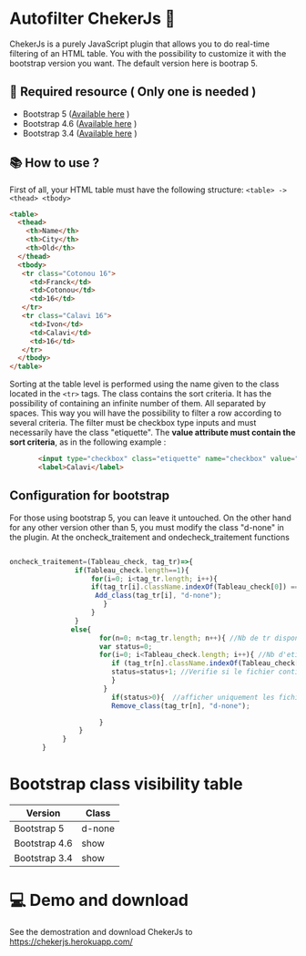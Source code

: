 # Autofilter ChekerJs :abacus: 
ChekerJs is a purely JavaScript plugin that allows you to do real-time filtering of an HTML table. You with the possibility to customize it with the bootstrap version you want. The default version here is bootrap 5.
## :pushpin: Required resource ( Only one is needed )
 * Bootstrap 5 ([Available here](https://getbootstrap.com/docs/5.0/getting-started/download/) )
 * Bootstrap 4.6 ([Available here](https://getbootstrap.com/docs/4.6/getting-started/introduction/) )
 * Bootstrap 3.4 ([Available here](https://getbootstrap.com/docs/3.4/getting-started/) )
 ## :books: How to use ?
 
 First of all, your HTML table must have the following structure: ``` <table> -> <thead> <tbody> ```
```html 
<table>
  <thead>
    <th>Name</th>
    <th>City</th> 
    <th>Old</th> 
  </thead>
  <tbody>
   <tr class="Cotonou 16">
     <td>Franck</td>
     <td>Cotonou</td>
     <td>16</td>
   </tr>
   <tr class="Calavi 16">
     <td>Ivon</td>
     <td>Calavi</td>
     <td>16</td>
   </tr>
  </tbody>
</table>

```
Sorting at the table level is performed using the name given to the class located in the ``` <tr> ``` tags. The class contains the sort criteria. It has the possibility of containing an infinite number of them. All separated by spaces. This way you will have the possibility to filter a row according to several criteria. The filter must be checkbox type inputs and must necessarily have the class "etiquette". The **value attribute must contain the sort criteria**, as in the following example :

```html 
       <input type="checkbox" class="etiquette" name="checkbox" value="Calavi" onchange="filtrage(this)">
       <label>Calavi</label> 

```
## Configuration for bootstrap
For those using bootstrap 5, you can leave it untouched. On the other hand for any other version other than 5, you must modify the class "d-none" in the plugin. At the oncheck_traitement and ondecheck_traitement functions
```javascript

oncheck_traitement=(Tableau_check, tag_tr)=>{
                if(Tableau_check.length==1){
                    for(i=0; i<tag_tr.length; i++){
                    if(tag_tr[i].className.indexOf(Tableau_check[0]) == -1) {
                     Add_class(tag_tr[i], "d-none");
                       }
                    }
                }
               else{ 
                      for(n=0; n<tag_tr.length; n++){ //Nb de tr disponible 
                      var status=0;
                      for(i=0; i<Tableau_check.length; i++){ //Nb d'etiquette checker
                         if (tag_tr[n].className.indexOf(Tableau_check[i]) > -1) {
                         status=status+1; //Verifie si le fichier contient une des étiquettes
                         }        
                       }
                         if(status>0){  //afficher uniquement les fichiers qui contiennent une des étiquettes.
                         Remove_class(tag_tr[n], "d-none");

                      }
                 }
             }
        }

```
# Bootstrap class visibility table
Version | Class
------------ | -------------
Bootstrap 5 | d-none
Bootstrap 4.6 | show
Bootstrap 3.4 | show

# :computer: Demo and download
See the demostration and download ChekerJs to https://chekerjs.herokuapp.com/

